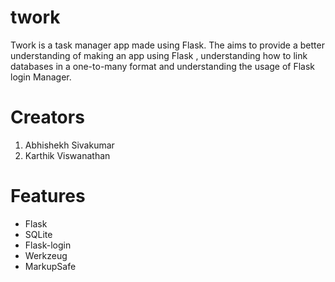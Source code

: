 # twork
 Twork is a task manager app made using Flask. The aims to provide a better understanding of making an app using Flask , understanding how to link databases in a one-to-many format and understanding the usage of Flask login Manager.
 
# Creators

1. Abhishekh Sivakumar
2. Karthik Viswanathan
 
# Features
- Flask
- SQLite
- Flask-login
- Werkzeug
- MarkupSafe
